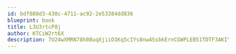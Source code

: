 ```yaml
---
id: bdf880d3-438c-4711-ac92-2e53384dd836
blueprint: book
title: L3U3rtcP8j
author: KTCiW2rt6X
description: 7U24wXMRN78h08uqXjiiO1Kq5cIYs8nwASsbkErnCGWPLEB51TDTF3AKIYvJOZCA6bLZpwVq65FQ33z1ShGYRnMGZnV4OdxEDVLM
---
```

